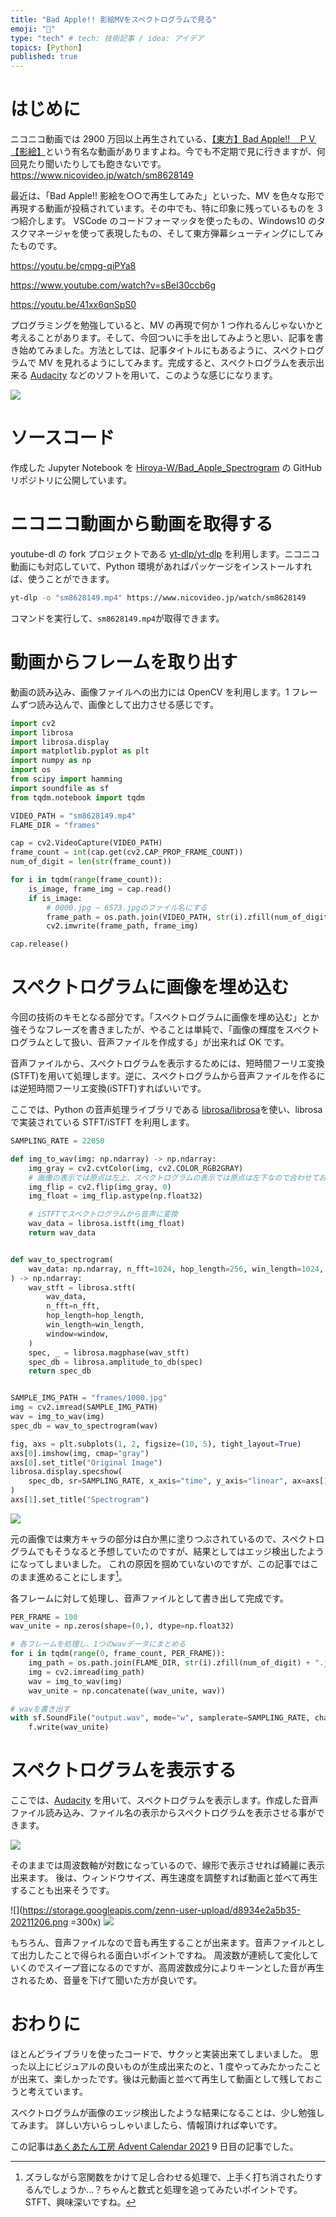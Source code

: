 ```yaml
---
title: "Bad Apple!! 影絵MVをスペクトログラムで見る"
emoji: "🍎"
type: "tech" # tech: 技術記事 / idea: アイデア
topics: [Python]
published: true
---
```


# はじめに

ニコニコ動画では 2900 万回以上再生されている、[【東方】Bad Apple!!　ＰＶ【影絵】](https://www.nicovideo.jp/watch/sm8628149)という有名な動画がありますよね。今でも不定期で見に行きますが、何回見たり聞いたりしても飽きないです。
https://www.nicovideo.jp/watch/sm8628149

最近は、「Bad Apple!! 影絵を○○で再生してみた」といった、MV を色々な形で再現する動画が投稿されています。その中でも、特に印象に残っているものを 3 つ紹介します。
VSCode のコードフォーマッタを使ったもの、Windows10 のタスクマネージャを使って表現したもの、そして東方弾幕シューティングにしてみたものです。

https://youtu.be/cmpg-qiPYa8

https://www.youtube.com/watch?v=sBeI30ccb6g

https://youtu.be/41xx6qnSpS0

プログラミングを勉強していると、MV の再現で何か 1 つ作れるんじゃないかと考えることがあります。そして、今回ついに手を出してみようと思い、記事を書き始めてみました。方法としては、記事タイトルにもあるように、スペクトログラムで MV を見れるようにしてみます。完成すると、スペクトログラムを表示出来る [Audacity](https://www.audacityteam.org/) などのソフトを用いて、このような感じになります。

![](https://storage.googleapis.com/zenn-user-upload/8fede24c3cdb-20211206.png)

# ソースコード

作成した Jupyter Notebook を [Hiroya-W/Bad_Apple_Spectrogram](https://github.com/Hiroya-W/Bad_Apple_Spectrogram) の GitHub リポジトリに公開しています。

# ニコニコ動画から動画を取得する

youtube-dl の fork プロジェクトである [yt-dlp/yt-dlp](https://github.com/yt-dlp/yt-dlp) を利用します。ニコニコ動画にも対応していて、Python 環境があればパッケージをインストールすれば、使うことができます。

```bash
yt-dlp -o "sm8628149.mp4" https://www.nicovideo.jp/watch/sm8628149
```

コマンドを実行して、`sm8628149.mp4`が取得できます。

# 動画からフレームを取り出す

動画の読み込み、画像ファイルへの出力には OpenCV を利用します。1 フレームずつ読み込んで、画像として出力させる感じです。

```py
import cv2
import librosa
import librosa.display
import matplotlib.pyplot as plt
import numpy as np
import os
from scipy import hamming
import soundfile as sf
from tqdm.notebook import tqdm
```


```py
VIDEO_PATH = "sm8628149.mp4"
FLAME_DIR = "frames"

cap = cv2.VideoCapture(VIDEO_PATH)
frame_count = int(cap.get(cv2.CAP_PROP_FRAME_COUNT))
num_of_digit = len(str(frame_count))

for i in tqdm(range(frame_count)):
    is_image, frame_img = cap.read()
    if is_image:
        # 0000.jpg ~ 6573.jpgのファイル名にする
        frame_path = os.path.join(VIDEO_PATH, str(i).zfill(num_of_digit) + ".jpg")
        cv2.imwrite(frame_path, frame_img)

cap.release()
```


# スペクトログラムに画像を埋め込む

今回の技術のキモとなる部分です。「スペクトログラムに画像を埋め込む」とか強そうなフレーズを書きましたが、やることは単純で、「画像の輝度をスペクトログラムとして扱い、音声ファイルを作成する」が出来れば OK です。

音声ファイルから、スペクトログラムを表示するためには、短時間フーリエ変換(STFT)を用いて処理します。逆に、スペクトログラムから音声ファイルを作るには逆短時間フーリエ変換(iSTFT)すればいいです。

ここでは、Python の音声処理ライブラリである [librosa/librosa](https://github.com/librosa/librosa)を使い、librosa で実装されている STFT/iSTFT を利用します。

```py
SAMPLING_RATE = 22050

def img_to_wav(img: np.ndarray) -> np.ndarray:
    img_gray = cv2.cvtColor(img, cv2.COLOR_RGB2GRAY)
    # 画像の表示では原点は左上、スペクトログラムの表示では原点は左下なので合わせておく
    img_flip = cv2.flip(img_gray, 0)
    img_float = img_flip.astype(np.float32)

    # iSTFTでスペクトログラムから音声に変換
    wav_data = librosa.istft(img_float)
    return wav_data


def wav_to_spectrogram(
    wav_data: np.ndarray, n_fft=1024, hop_length=256, win_length=1024, window=hamming
) -> np.ndarray:
    wav_stft = librosa.stft(
        wav_data,
        n_fft=n_fft,
        hop_length=hop_length,
        win_length=win_length,
        window=window,
    )
    spec, _ = librosa.magphase(wav_stft)
    spec_db = librosa.amplitude_to_db(spec)
    return spec_db


SAMPLE_IMG_PATH = "frames/1000.jpg"
img = cv2.imread(SAMPLE_IMG_PATH)
wav = img_to_wav(img)
spec_db = wav_to_spectrogram(wav)

fig, axs = plt.subplots(1, 2, figsize=(10, 5), tight_layout=True)
axs[0].imshow(img, cmap="gray")
axs[0].set_title("Original Image")
librosa.display.specshow(
    spec_db, sr=SAMPLING_RATE, x_axis="time", y_axis="linear", ax=axs[1], cmap="magma"
)
axs[1].set_title("Spectrogram")
```

![](https://storage.googleapis.com/zenn-user-upload/88ad5bc1fdb5-20211206.png)


元の画像では東方キャラの部分は白か黒に塗りつぶされているので、スペクトログラムでもそうなると予想していたのですが、結果としてはエッジ検出したようになってしまいました。
これの原因を掴めていないのですが、この記事ではこのまま進めることにします[^1]。

各フレームに対して処理し、音声ファイルとして書き出して完成です。

```py
PER_FRAME = 100
wav_unite = np.zeros(shape=(0,), dtype=np.float32)

# 各フレームを処理し、1つのwavデータにまとめる
for i in tqdm(range(0, frame_count, PER_FRAME)):
    img_path = os.path.join(FLAME_DIR, str(i).zfill(num_of_digit) + ".jpg")
    img = cv2.imread(img_path)
    wav = img_to_wav(img)
    wav_unite = np.concatenate((wav_unite, wav))

# wavを書き出す
with sf.SoundFile("output.wav", mode="w", samplerate=SAMPLING_RATE, channels=1) as f:
    f.write(wav_unite)
```

# スペクトログラムを表示する

ここでは、[Audacity](https://www.audacityteam.org/) を用いて、スペクトログラムを表示します。作成した音声ファイル読み込み、ファイル名の表示からスペクトログラムを表示させる事ができます。

![](https://storage.googleapis.com/zenn-user-upload/a4909ba77386-20211206.png)

そのままでは周波数軸が対数になっているので、線形で表示させれば綺麗に表示出来ます。
後は、ウィンドウサイズ、再生速度を調整すれば動画と並べて再生することも出来そうです。

![](https://storage.googleapis.com/zenn-user-upload/d8934e2a5b35-20211206.png =300x)
![](https://storage.googleapis.com/zenn-user-upload/6efd1fd051c7-20211206.png)

もちろん、音声ファイルなので音も再生することが出来ます。音声ファイルとして出力したことで得られる面白いポイントですね。
周波数が連続して変化していくのでスイープ音になるのですが、高周波数成分によりキーンとした音が再生されるため、音量を下げて聞いた方が良いです。

# おわりに

ほとんどライブラリを使ったコードで、サクッと実装出来てしまいました。
思った以上にビジュアルの良いものが生成出来たのと、1 度やってみたかったことが出来て、楽しかったです。後は元動画と並べて再生して動画として残しておこうと考えています。

スペクトログラムが画像のエッジ検出したような結果になることは、少し勉強してみます。
詳しい方いらっしゃいましたら、情報頂ければ幸いです。

この記事は[あくあたん工房 Advent Calendar 2021](https://adventar.org/calendars/6609) 9 日目の記事でした。

[^1]: ズラしながら窓関数をかけて足し合わせる処理で、上手く打ち消されたりするんでしょうか...？ちゃんと数式と処理を追ってみたいポイントです。STFT、興味深いですね。
